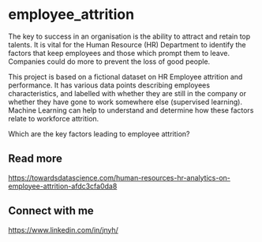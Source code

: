 # employee_attrition
The key to success in an organisation is the ability to attract and retain top talents. It is vital for the Human Resource (HR) Department to identify the factors that keep employees and those which prompt them to leave. Companies could do more to prevent the loss of good people. 

This project is based on a fictional dataset on HR Employee attrition and performance. It has various data points describing employees characteristics, and labelled with whether they are still in the company or whether they have gone to work somewhere else (supervised learning). Machine Learning can help to understand and determine how these factors relate to workforce attrition.


Which are the key factors leading to employee attrition?


## Read more
https://towardsdatascience.com/human-resources-hr-analytics-on-employee-attrition-afdc3cfa0da8


## Connect with me
https://www.linkedin.com/in/jnyh/
